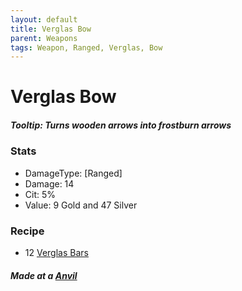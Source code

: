 ```yaml
---
layout: default
title: Verglas Bow
parent: Weapons
tags: Weapon, Ranged, Verglas, Bow
---
```


# Verglas Bow

##### Tooltip: *Turns wooden arrows into frostburn arrows*

### Stats
- DamageType: [Ranged]
- Damage: 14
- Cit: 5%
- Value: 9 Gold and 47 Silver

### Recipe
- 12 [Verglas Bars](https://ricklugtigheid.github.io/SupernovaMod/docs/items/materials/verglas_bar)

##### Made at a [Anvil](https://terraria.gamepedia.com/Anvil)